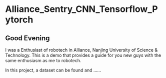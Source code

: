 # Alliance_Sentry_CNN_Tensorflow_Pytorch
## Good Evening
  I was a Enthusiast of robotech in Alliance, Nanjing University of Science & Technology. 
This is a demo that provides a guide for you new guys with the same enthusiasm as me to robotech.

In this project, a dataset can be found and ......
